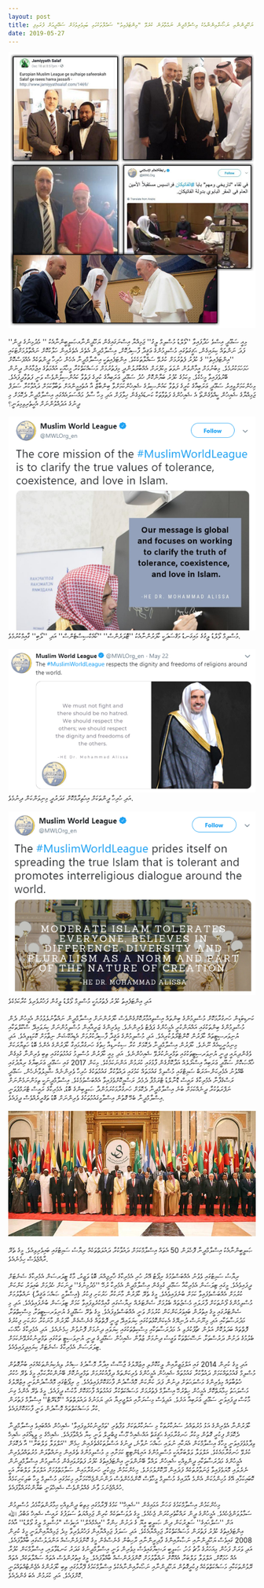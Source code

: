 ```yaml
---
layout: post
title: ސަލަފް ޖަމިއްޔާގެ ރައީސް އަނެއްކާވެސް ޔަހޫދީންނާއި ނަޞޯރާއިންނާއެކު އިސްލާމްދީން ނައްތާލަން ކުރެވޭ "އިންޓަފެއިތު" ސައްލާތަކުގައި ބައިވެރިވުމަށް ސަޢޫދީއަށް ފުރައިފި
date: 2019-05-27
---
```

![salaf-interfaith](/assets/ifsalaf.jpeg)
<br/><br/>
މިއީ ސަޢޫދީ އިސްވެ ހަދާފައިވާ ''ވޯލްޑު މުސްލިމް ލީގު'' ޖަމިއްޔާ އިސްނަގައިގެން  ޔަހޫދީންނާއޞަލީބީންނާއެކު '' މެދުމިނުގެ ދީން'' ފަދަ ނަންތައް ކިޔައިގެން، ޙަޤީގަތުގައި މުސްލިމުންގެ ޢަޤީދާ ފާސިދުކޮށް، އިސްލާމްދީން އެތެރެ އެތެރެއިން ހަލާކުކޮށް ނައްތާލުމަށްޓަކައި ''އިންޓަފެއިތު'' ގެ ކުފުރު ފެތުރުމަށް ކުރެވޭ ސައްލާތަކެކެވެ. އިންޓަފެއިތަކީ އިސްލާމްދީނާ އެހެން ހުރިހާ ދީންތަކެއް އެއްފަސްކޮށް ހަމަހަމަކުރުމެވެ. މިބުނުމަށް އީމާންވުން ނުވަތަ މިކުފުރަށް އެއްބާރުލުންދީ މިފަތުރުމަށް މަސައްކަތްކުރާ މީހާއަކީ އުއްމަތުގެ އިޖުމާއުން ދީނުން ބޭރުވެފައިވާ މީހެކެވެ. މިކަމުގެ ކުފުރު ބަޔާންކޮށް ޚުދު ސަޢޫދީ ޢަރަބިއާގެ ކުރީގެ ފަތުވާ ކައުންސިލުންވެސް ވަނީ ފަތުވާދީފައެވެ. މިހެންކަމަށްވީއިރު ސަޢޫދީ ޢަރަބިއާގެ ކުރީގެ ފަތުވާ ކައުންސިލުގެ ޝެއިޚުންކަމަށްވާ ބިންބާޒް އާ އުތެއިމީންއަށް ތަބާވާކަމަށް ދައުވާކުރާ ސަލަފް ޖަމިއްޔާގެ ޝެއިޚުން ކީއްވެގެންތޯ އެ ޝެއިޚުންގެ ފަތުވާތަކާ ކަނޑައެޅިގެން ޚިލާފަށް އަދި މިހާ ސާފު މައްސަލައެއްގައި އިސްލާމްދީނާ ދެކޮޅަށް މި ދީނުގެ އަދުއްވުންނަށް އެހީތެރިވިމިވަނީ؟
<br/><br/>
![salaf-interfaith](/assets/ifsalaf2.png)
މުސްލިމް ވޯލްޑު ލީގުގެ މައިގަނޑު މަޤްސަދަކީ ކާފަރުންނާއެކު ''ޓޮލަރެންސް'' ''ކޯއެކްސިސްޓެންސް'' އަދި ''ލޯބި'' ގާއިމްކުރުމެވެ.
<br/><br/>
![salaf-interfaith](/assets/ifsalaf3.png)
އަދި ހުރިހާ ދީންތަކަށް އިޙުތިރާމްކޮށް ގަދަރުދީ މިނިވަންކަން ދިނުމެވެ. 
<br/><br/>
![salaf-interfaith](/assets/ifsalaf4.png)
އަދި އިންޓަފެއިތު ކުފުރު ފެތުރުމަކީ މުސްލިމް ވޯލްޑު ލީގުން ފަޚުރުވެރިވެ ކުރާކަމެކެވެ 
<br/><br/>
ކަނޑިބަޑިން ހަނގުރާމަކޮށް މުސްލިމުންގެ ބިންތައް އިސްތިއުމާރުކޮށްގެންވެސް ކާފަރުންނަށް އިސްލާމްދީން ނައްތާނުލެވުމުން އެމީހުން ދެން މުސްލިމުންގެ ބިންތަކުގައި އައްޔަންކުރީ އެމީހުންގެ ޕަޕެޓު ވެރިންނެވެ. މިވެރިންގެ ޒަރީއާއިން މުސްލިމުންނަށް ކިޔަވައިދޭ ސްކޫލްތަކާއި ޔުނިވަރސިޓީތައް ކާފަރުން ކޮންޓްރޯލުކުރިއެވެ. އަދި މުސްލިމުންގެ ޢަޤީދާ ފާސިދުކުރުމަށް އެޑިއުކޭޝަން ނިޡާމަށް ކޮކަޑިލިއެވެ. އަދި މިނިމުނީކީއެއް ނޫނެވެ. ކާފަރުން އިސްލާމްދީނާ ދެކޮޅަށް ކުރާ ސިކުނޑިއާ ހިތުގެ ހަނގުރާމައިގާ ކާފަރުންގެ އެންމެ ބޮޑު ހަތިޔާރަކަށް ވެގެންދިޔައީ ދީނީ ޔުނިވަރސިޓީތަކުގައި ތަމްރީނުކުރެވޭ ޝެއިޚުންނެވެ. އަދި މިއީ ކާފަރުން މުސްލިމު ގައުމުތަކުގައި ތިބި ވެރިންނާ ގުޅިގެން ޚާއްޞަކޮށް ސަޢޫދީ ޢަރަބިއާ އިސްރޯލެއް އަދާކޮށްގެން ފާޅުގައި ކުރަމުން އަންނަކަމެކެވެ. މިކަން 2017 ގައި ސަޢޫދީ ޢަރަބިޔާގެ ރިޔާދުގައި ބޭއްވުނު އެމެރިކަން-އަރަބް ސަމިޓްގައި މުސްލިމް ގައުމަތައް ކަމުގައި ދައުވާކުރާ ގައުމުތަކުގެ ހުރިހާ ވެރިންނެއް ޝާމިލުވާނެހެން، ސަޢޫދީ ރަސްގެފާނާ އެމެރިކާގެ ރައީސް ޑޮނާލްޑު ޓްރަމްޕާ ދެމެދު ރަސްމީކޮށްވެފައިވާ އެއްބަސްވުމެކެވެ. އިސްލާމްދީނަކީ ތިމަންނަމެންނަށް ނަފްރަތުކުރާ ދީނެއްކަމަށް ބުނެ އިސްލާމްދީނާ ދެކޮޅަށް ހަނގުރާމަކުރަމުންދާ ޞަލީބިންގެ ބޮޑު، އެމެރިކާގެ ރައީސް ޓްރަމްޕުވަނީ އިސްލާމްދީނާ ބެހޭ ގޮތުން އިސްލާމީގައުމުތަކުގެ ވެރިންނަށް ބޮޑު ތަޤުރީރެއްވެސް ދީފައެވެ.
<br/><br/>
![salaf-interfaith](/assets/ifsalaf5.jpg)
<br/><br/>
ޞަލީބީންނާއެކު އިސްލާމްދީނާ ފޮހެލަން 50 އެތައް އިސްލާމްކަމަށް ދައުވާކުރާ ދައުލަތްތަކެއް ރިޔާޟު ސަމިޓުގައި ބައިވެރިވިއެވެ. މީގެ ތެރޭ ރާއްޖެވެސް ހިމެނެއެވެ.
<br/><br/>
ރިޔާޟު ސަމިޓުގައި ވެވުނު އެއްބަސްވުމުގެ ރިޕޯޓު އޭރު ހުރި އެމެރިކާގެ ޚާރިޖިއްޔަ ބޮޑު ވަޒީރު، މާކް ޓީލަރސަން އެމެރިކާގެ ސެނެޓަށް ދީފައިވެއެވެ. މީގައި ޓިލަސަން އެމެރިކާއާ ސަޢޫދީ ގުޅިގެން އިސްލާމްދީން އެމެރިކާ ރުހޭ ''މެދުމިނުގެ'' ދީނަކަށް ހެދުމަށް ބައިވަރު ކަންކަން ކުރުމަށް އެއްބަސްވެފައިވާ ކަމަށް ބުނެފައިވެއެވެ. މީގެ ތެރޭ ކާފަރުން މާނަކުރާ ހަރުކަށި ފިކުރު {އިސްލާމީ ޞައްޙަ ޢަޤީދާ} ނައްތާލުމަށް މުސްލިމުންގެ ފޯނުތަކަށް ފާރަލައި މެސެޖުތައް ބެލުމަށް ސެންޓަރެއް ރިޔާޟުގައި ގާއިމްކުރެވިފައިވާ ކަމަށް ޓިލަސަން ބުނެފައިވެއެވެ. އަދި މި ސެންޓަރުގައި މީގެ އިތުރުން ބައިވަރުކަންކަން ކުރުމަށް ވަނީ އެއްބަސްވެވިފައެވެ. މީގެ ތެރޭ ސަޢޫދީގެ ޔުނިވަރސިޓީތަކާ، މިސްކިތްތަކާ، މަދުރަސާތަކާއި އަދި  މިނޫނަސް ދުނިޔޭގެ އެކިކަންކޮޅުތަކުގައި ކިޔަވައިދޭ ދީނީ ފޮތްތައް ގެނެސްގެން ކާފަރުން މާނަކުރާ ހަރުކަށި ފިކުރުގެ ފޮތްތައް ބަދަލުކޮށް އަލުން ޗާޕުކުރެވި އެ މަދުރަސާތަކާއި މިސްކިތްތަކުގައި ކިޔަވައި ދިނުމަށް ފޮނުވުން ހިމެނެއެވެ. އަދި އެމެރިކާގެ ޚާއްޞަ ބެލުމުގެ ދަށުން ދަރުސްތަކާ، ނަސޭހަތްތަކާ ވަޢީޟު ދިނުމަށް ޒުވާން ޝެއިޚުން ސަޢޫދީގެ ދީނީ ޔުނިވަސިޓީ ތަކުގައި ތަމްރީނުކުރެވޭނެކަމަށް ޓިލަރަސަން އެމެރިކާގެ ސެނެޓަށް ކިޔައިދީފައިވެއެވެ.
<br/><br/>
އަދި މީގެ ކުރިން 2014 ގައި އަލްޖަޒީރާއިން ލީކުކޮށްލި އިޒުރޭލުގެ ޖާސޫސް އިދާރާ މޮސާދުގެ ސިއްރު ލިޔެކިޔުންތަކެއްގައި ބުނާގޮތުން މުސްލިމް ޤައުމުތައްކަމަށް ދައުވާކުރާ ގައުމުތައް ޝެއިޚުން އެމީހުންގެ ވެރިކަންތައް ދިފާއުކުރުމަށް ތަމްރީނުކޮށް ބޭނުންކުރާކަމާއި މީގެ ތެރޭ ހުކުރު ޚުތުބާތައް މިވެރިންގެ މަސްލަޙަތަށް ދިނުން ފަދަ ކަންކަން މޮއްސާދުން ފާހަގަކޮށްފައިވެއެވެ. މި ރިޕޯޓުގައި މޮއްސާދުންވަނީ އިޒުރޭލުގެ މަސްލަޙަތު ހިމާޔަތްކޮށް އެމީހުން ހިތްރުހޭ އިސްލާމް ފެތުރުމަށް މަސައްކަތްކުރާ ގައުމުތައް ފާހަގަކޮށް މާކުސް ދީފައެވެ. މީގެ ތެރޭ އެންމެ ގިނަ މާކުސް ދީފައިވަނީ ސަޢޫދީ ޢަރަބިއާ އަށެވެ. އަދިވެސް މިސުރަށާއި އަލްޖީރިޔާ އަދި ޔަމަނުގެ ދައުލަތްތައް ''މޮޑަރޭޓް'' އިސްލާމް ފަތުރަން ކުރާ މަސައްކަތްތައް މޮސާދުން ވަނީ ފާހަގަކޮށްފައެވެ.
<br/><br/>
ކާފަރުންނާ އެވެރިންގެ އަޅު މުރުތައްދު ސަރުކާރުތަކާ މި ސަރުކާރުތަކަށް ވަފާތެރި 'ތަމްރީނުކުރެވިފައިވާ' ޝެއިޚުން އެއްބައިވެ އިސްލާމްދީނާ ދެކޮޅަށް ފިކުރީ ގޮތުން މިކުރާ ހަނގުރާމައިގެ ޙަޤީގަތް އައްޝެއިޚް މޫސާ ޖިބްރީލް ވަނީ ކިޔާ ދެއްވާފައެވެ. ޝެއިޚްގެ މި ވީޑިއޯގައި ޝެއިޚް ވިދާޅުވެފައިވަނީ މީހާގެ އިސްލާމްކަން އެޔަކާއި ނުލައި ޞައްޙަ ނުވާނެ، ދީނުގެ އަސްލުތަކުގެތެރެއިން ހިމެނޭ ''އަލްވަލާ ވަލްބަރާ'' އާ ދެކޮޅަށް ކުރެވޭ ހަނގުރާމައެކެވެ. އަލްވަލާ ވަލްބަރާއަކީ މުސްލިމުންގެ އައިޑެންޓިޓީ ކަމަށާއި މި މުސްލިމުންގެ ތެރެއިން މިނައްތާލަން މުރުތައްދުވެރިން އެމީހުންގެ މަދުރަސާތަކާއި ދީންވިއްކި ޝެއިޚުން ލައްވާ ބޭނުންވަނީ އިންޓަފެއިތުގެ ކުފުރު ފަތުރުވައިގެން މުސްލިމުން އިސްލާމްދީނުން ނެރެލައި މޮޔަވެފައިވާ ޖަނަވާރުތަކެއް ފަދައިން ދޫކޮށްލުމަށެވެ. މިހެންކަމުން މިފިކުރީ ހަނގުރާމައިން ސަލާމަތްވުމަށް އަލްވަލާ ވަލްބަރާ އަކީ ކޮބައިކަމާއި އޭގެ މުހިންމުކަން އެންމެ އާދައިގެ މުސްލިމް މީހާވެސް ކޮންމެހެންވެސް ދަންނަންޖެހޭކަމަށާއި މިކަމުގައި މުސްލިމް މީހާ ބަލިކަށިކަމެއް ހުރެއްޖެނަމަ ވާނެ ގެއްލުންވެސް ޝެއިޚްވަނީ ބަޔާންކުރައްވާފައެވެ.
<br/><br/>
މިހެންކަމުން އިސްލާމްކަމުގެ ގަހަނާ އަޅައިގެން ''ޝެއިޚް'' ކަމުގެ ފޭރާމުގައި މިތިބަ ދީންވިއްކި ޙިމާރުންތަކާމެދު މުސްލިމުން ސަމާލުވަންޖެހެއެވެ. އެމީހުންގެ ދީން ރައްކާތެރިކުރަން ޖެހެއެވެ. މީގެ ދުވަސްތަކެއް ކުރިން ޖަމިއްޔަތު ސަލަފުގެ ރައީސް ޝެއިޚް ޢަބްދު ﷲ އަށް ''ސުލްޙައިގެ'' ސަފީރުކަން ދިން ޞަލީބީ އީޔޫ ގެ ދަށުން ހިންގާ ''އީއެމްއެލް'' އަކީވެސް "މުސްލިމް ލީގު ވޯލްޑު'' އާއެކު އިންޓަފެއިތުގެ ކުފުރު ފަތުރަން މަސައްކަތްކުރާ ޖަމިއްޔާއެކެވެ. އަދި ސަލަފު ޖަމިއްޔާއިން ފަޚުރުވެރިވާ މިދެ ޖަމިއްޔާއިންވަނީ މީގެ ކުރިން 2008 ގައިވެސް ޔަހޫދީންނާއި ނަޞާރާއިންގެ ފާދިރީންނާއި ރާހިބުން ގެނެސްގެން މީގެ ކޮންފަރެންސެއް އަންދަލުސްގައި ބާއްވާފައެވެ. އަދި ވަރަށް ފަހުން މިއަހަރުގެ މާޗު މަހު، ޞަލީބީ ރަޝިޔާގައިވެސް މިވެރިން ވަނީ އިސްލާމްދީނުގެ ގަދަރު ކަނޑުވާލައި، އިސްލާމްކަން ކުފުރާ އެއް ހަމަކޮށް، އަލްވަލާ ވަލްބަރާ އެއްކޮށް ނައްތާލުމަށް ކޮންފަރެންސެއް ބާއްވާފައެވެ. މީގެ އިތުރުންވެސް އެތައް ސައްލާތަކެއް، އެތައް ރޭވުންތަކަކާއި މަސައްކަތްތަކެއް ފިކުރީގޮތުން ޔަހޫދީންނާއި ނަޞޯރާއިންނާއެކުވެ އިސްލާމްކަމުގެ ފޭރާމުގައި ތިބި ކާފަރުންގެ އެޖެންޓުއްތައްވަނީ ކޮށްފައެވެ. އަދި ކުރަމުން އެބަ ގެންދެއެވެ.
